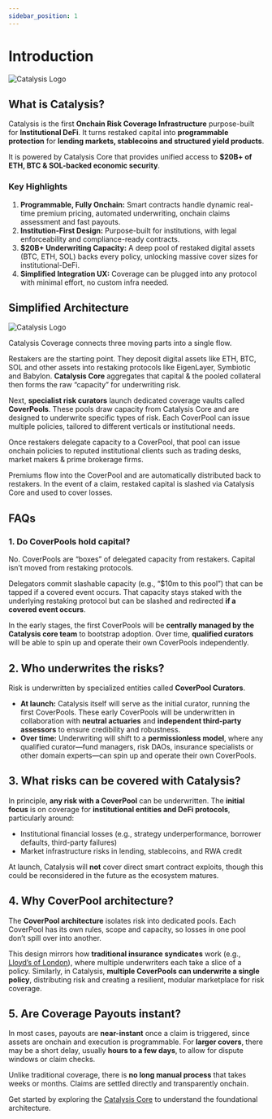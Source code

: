 ```yaml
---
sidebar_position: 1
---
```


# Introduction

<div style={{textAlign: 'center'}}>

![Catalysis Logo](/img/catalysis.png)

</div>

## What is Catalysis?

Catalysis is the first **Onchain Risk Coverage Infrastructure** purpose-built for **Institutional DeFi**. It turns restaked capital into **programmable protection** for **lending markets, stablecoins and structured yield products**.

It is powered by Catalysis Core that provides unified access to **$20B+ of ETH, BTC & SOL-backed economic security**.

### Key Highlights

1. **Programmable, Fully Onchain:** Smart contracts handle dynamic real-time premium pricing, automated underwriting, onchain claims assessment and fast payouts.
2. **Institution-First Design:** Purpose-built for institutions, with legal enforceability and compliance-ready contracts.
3. **$20B+ Underwriting Capacity:** A deep pool of restaked digital assets (BTC, ETH, SOL) backs every policy, unlocking massive cover sizes for institutional-DeFi. 
4. **Simplified Integration UX:** Coverage can be plugged into any protocol with minimal effort, no custom infra needed.

## Simplified Architecture

![Catalysis Logo](/img/Coverpool-simplified.svg)

Catalysis Coverage connects three moving parts into a single flow.

Restakers are the starting point. They deposit digital assets like ETH, BTC, SOL and other assets into restaking protocols like EigenLayer, Symbiotic and Babylon. **Catalysis Core** aggregates that capital & the pooled collateral then forms the raw “capacity” for underwriting risk.

Next, **specialist risk curators** launch dedicated coverage vaults called **CoverPools**. These pools draw capacity from Catalysis Core and are designed to underwrite specific types of risk. Each CoverPool can issue multiple policies, tailored to different verticals or institutional needs.

Once restakers delegate capacity to a CoverPool, that pool can issue onchain policies to reputed institutional clients such as trading desks, market makers & prime brokerage firms.

Premiums flow into the CoverPool and are automatically distributed back to restakers. In the event of a claim, restaked capital is slashed via Catalysis Core and used to cover losses.


## FAQs

### **1. Do CoverPools hold capital?**

No. CoverPools are “boxes” of delegated capacity from restakers. Capital isn’t moved from restaking protocols.

Delegators commit slashable capacity (e.g., “$10m to this pool”) that can be tapped if a covered event occurs. That capacity stays staked with the underlying restaking protocol but can be slashed and redirected **if a covered event occurs**.

In the early stages, the first CoverPools will be **centrally managed by the Catalysis core team** to bootstrap adoption. Over time, **qualified curators** will be able to spin up and operate their own CoverPools independently.

## **2. Who underwrites the risks?**

Risk is underwritten by specialized entities called **CoverPool Curators**.

- **At launch:** Catalysis itself will serve as the initial curator, running the first CoverPools. These early CoverPools will be underwritten in collaboration with **neutral actuaries** and **independent third-party assessors** to ensure credibility and robustness.
- **Over time:** Underwriting will shift to a **permissionless model**, where any qualified curator—fund managers, risk DAOs, insurance specialists or other domain experts—can spin up and operate their own CoverPools.

## **3. What risks can be covered with Catalysis?**

In principle, **any risk with a CoverPool** can be underwritten. The **initial focus** is on coverage for **institutional entities and DeFi protocols**, particularly around:

- Institutional financial losses (e.g., strategy underperformance, borrower defaults, third-party failures)
- Market infrastructure risks in lending, stablecoins, and RWA credit

At launch, Catalysis will **not** cover direct smart contract exploits, though this could be reconsidered in the future as the ecosystem matures.

## **4. Why CoverPool architecture?**

The **CoverPool architecture** isolates risk into dedicated pools. Each CoverPool has its own rules, scope and capacity, so losses in one pool don’t spill over into another.

This design mirrors how **traditional insurance syndicates** work (e.g., [Lloyd’s of London](https://www.lloyds.com/)), where multiple underwriters each take a slice of a policy. Similarly, in Catalysis, **multiple CoverPools can underwrite a single policy**, distributing risk and creating a resilient, modular marketplace for risk coverage.

## **5. Are Coverage Payouts instant?**

In most cases, payouts are **near-instant** once a claim is triggered, since assets are onchain and execution is programmable. For **larger covers**, there may be a short delay, usually **hours to a few days**, to allow for dispute windows or claim checks.

Unlike traditional coverage, there is **no long manual process** that takes weeks or months. Claims are settled directly and transparently onchain.

Get started by exploring the [Catalysis Core](./catalysis-core/overview.md) to understand the foundational architecture.
